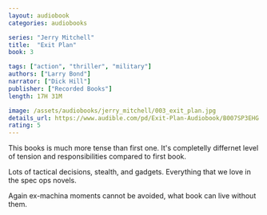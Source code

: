 ```yaml
---
layout: audiobook
categories: audiobooks

series: "Jerry Mitchell"
title:  "Exit Plan"
book: 3

tags: ["action", "thriller", "military"]
authors: ["Larry Bond"]
narrator: ["Dick Hill"]
publisher: ["Recorded Books"]
length: 17H 31M

image: /assets/audiobooks/jerry_mitchell/003_exit_plan.jpg
details_url: https://www.audible.com/pd/Exit-Plan-Audiobook/B007SP3EHG
rating: 5
---
```


This books is much more tense than first one. It's completelly differnet level of tension and responsibilities compared to first book.

Lots of tactical decisions, stealth, and gadgets. Everything that we love in the spec ops novels.

Again ex-machina moments cannot be avoided, what book can live without them.